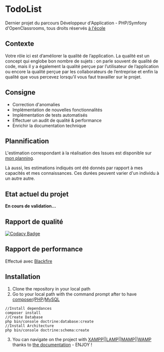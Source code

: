 # TodoList
Dernier projet du parcours Développeur d'Application - PHP/Symfony d'OpenClassrooms,
tous droits réservés [à l'école](https://github.com/oc-courses)
## Contexte
Votre rôle ici est d’améliorer la qualité de l’application. La qualité est un concept qui englobe bon nombre de sujets : on parle souvent de qualité de code, mais il y a également la qualité perçue par l’utilisateur de l’application ou encore la qualité perçue par les collaborateurs de l’entreprise et enfin la qualité que vous percevez lorsqu’il vous faut travailler sur le projet.
## Consigne
* Correction d'anomalies
* Implémentation de nouvelles fonctionnalités
* Implémentation de tests automatisés
* Effectuer un audit de qualité & performance
* Enrichir la documentation technique
## Plannification
L'estimation correspondant à la réalisation des Issues est disponible sur [mon planning](https://calendar.google.com/calendar?cid=ZjhpOXA0bTV1YjBwam9tNmxja284NThiazhAZ3JvdXAuY2FsZW5kYXIuZ29vZ2xlLmNvbQ).

Là aussi, les estimations indiqués ont été donnés par rapport à mes capacités et mes connaissances. Ces durées peuvent varier d'un individu à un autre autre.
## Etat actuel du projet
**En cours de validation...**
## Rapport de qualité
[![Codacy Badge](https://api.codacy.com/project/badge/Grade/722ab397afa64fc98237091437ea26f6)](https://www.codacy.com/manual/Monrocq/TodoList?utm_source=github.com&amp;utm_medium=referral&amp;utm_content=Monrocq/TodoList&amp;utm_campaign=Badge_Grade)
## Rapport de performance
Effectué avec [Blackfire](https://blackfire.io/profiles/compare/bc872025-2597-420d-bc0e-474a29e8467a/graph)
## Installation
1. Clone the repository in your local path
2. Go to your local path with the command prompt after to have [composer](https://getcomposer.org/download/)/[PHP](https://www.php.net/manual/fr/install.php)/[MySQL](https://openclassrooms.com/fr/courses/1959476-administrez-vos-bases-de-donnees-avec-mysql/1959969-installez-mysql)
  ```
  //Install dependances
  composer install
  //Create Database
  php bin/console doctrine:database:create
  //Install Architecture
  php bin/console doctrine:schema:create
  ```
3. You can navigate on the project with [XAMPP](https://www.apachefriends.org/fr/index.html)||[LAMP](https://doc.ubuntu-fr.org/lamp)||[MAMP](https://www.mamp.info/en/)||[WAMP](http://www.wampserver.com) thanks to [the documentation](https://docs.google.com/document/d/1LgxRb76wPP7HfCm4asfJpHhXJ713WnRwPS0EvJi1Ixs/edit?usp=sharing) - ENJOY !

